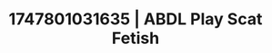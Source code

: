 ---
categories:
- Erotic photography
- Stepsister roleplay
- Soft bondage
- Deepthroat
- Public flashing
image: /assets/images/1747801031635.jpg
layout: post
seo:
  description: Featured content with exclusive ABDL Play, Scat Fetish. HD images available.
  keywords: ABDL Play, Scat Fetish
  og_image: /assets/images/1747801031635.jpg
  schema_type: VisualArtwork
tags:
- '#1747801031635'
- ABDL Play
- Scat Fetish
title: 1747801031635 | ABDL Play Scat Fetish
---